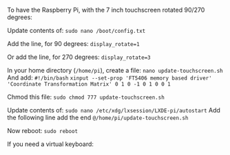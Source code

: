 To have the Raspberry Pi, with the 7 inch touchscreen rotated 90/270 degrees:

Update contents of:
`sudo nano /boot/config.txt`

Add the line, for 90 degrees:
`display_rotate=1`

Or add the line, for 270 degrees:
`display_rotate=3`


In your home directory (`/home/pi`), create a file:
`nano update-touchscreen.sh`
And add:
`#!/bin/bash`
`xinput --set-prop 'FT5406 memory based driver' 'Coordinate Transformation Matrix' 0 1 0 -1 0 1 0 0 1`

Chmod this file:
`sudo chmod 777 update-touchscreen.sh` 


Update contents of:
`sudo nano /etc/xdg/lxsession/LXDE-pi/autostart`
Add the following line add the end
`@/home/pi/update-touchscreen.sh`

Now reboot:
`sudo reboot`

If you need a virtual keyboard:


